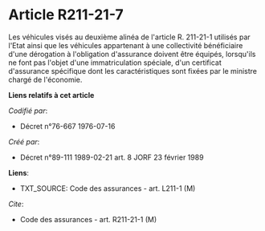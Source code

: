 # Article R211-21-7

Les véhicules visés au deuxième alinéa de l'article R. 211-21-1 utilisés par l'Etat ainsi que les véhicules appartenant à une
collectivité bénéficiaire d'une dérogation à l'obligation d'assurance doivent être équipés, lorsqu'ils ne font pas l'objet
d'une immatriculation spéciale, d'un certificat d'assurance spécifique dont les caractéristiques sont fixées par le ministre
chargé de l'économie.

**Liens relatifs à cet article**

_Codifié par_:

  - Décret n°76-667 1976-07-16

_Créé par_:

  - Décret n°89-111 1989-02-21 art. 8 JORF 23 février 1989

**Liens**:

  - TXT_SOURCE: Code des assurances - art. L211-1 (M)

_Cite_:

  - Code des assurances - art. R211-21-1 (M)
